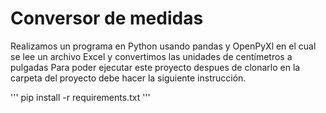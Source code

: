 # Conversor de medidas

Realizamos un programa en Python usando pandas y OpenPyXl en el cual se lee un archivo Excel y convertimos las unidades de centímetros a pulgadas
Para poder ejecutar este proyecto despues de clonarlo en la carpeta del proyecto debe hacer la siguiente instrucción.

'''
pip install -r requirements.txt 
'''
